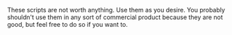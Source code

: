 These scripts are not worth anything. Use them as you desire. You probably shouldn't use them in any sort of commercial product because they are not good, but feel free to do so if you want to.
